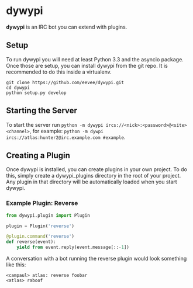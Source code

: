 # dywypi

**dywypi** is an IRC bot you can extend with plugins.

## Setup

To run dywypi you will need at least Python 3.3 and the asyncio package. Once those are setup, you can install dywypi from the git repo. It is recommended to do this inside a virtualenv.

```
git clone https://github.com/eevee/dywypi.git
cd dywypi
python setup.py develop
```

## Starting the Server

To start the server run `python -m dywypi ircs://<nick>:<password>@<site> <channel>`, for example: `python -m dywpi ircs://atlas:hunter2@irc.example.com #example`.

## Creating a Plugin

Once dywypi is installed, you can create plugins in your own project. To do this, simply create a dywypi_plugins directory in the root of your project. Any plugin in that directory will be automatically loaded when you start dywypi.

### Example Plugin: Reverse

```python
from dywypi.plugin import Plugin

plugin = Plugin('reverse')

@plugin.command('reverse')
def reverse(event):
    yield from event.reply(event.message[::-1])
```

A conversation with a bot running the reverse plugin would look something like this:

```
<campaul> atlas: reverse foobar
<atlas> raboof
```
